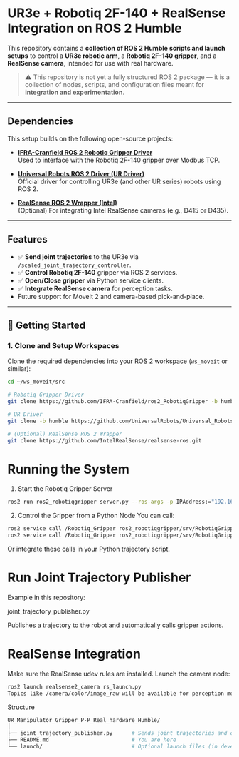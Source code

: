 #  UR3e + Robotiq 2F-140 + RealSense Integration on ROS 2 Humble

This repository contains a **collection of ROS 2 Humble scripts and launch setups** to control a **UR3e robotic arm**, a **Robotiq 2F-140 gripper**, and a **RealSense camera**, intended for use with real hardware.

> ⚠️ This repository is not yet a fully structured ROS 2 package — it is a collection of nodes, scripts, and configuration files meant for **integration and experimentation**.

---

##  Dependencies

This setup builds on the following open-source projects:

- **[IFRA-Cranfield ROS 2 Robotiq Gripper Driver](https://github.com/IFRA-Cranfield/IFRA_LinkAttacher)**  
  Used to interface with the Robotiq 2F-140 gripper over Modbus TCP.

- **[Universal Robots ROS 2 Driver (UR Driver)](https://github.com/UniversalRobots/Universal_Robots_ROS2_Driver)**  
  Official driver for controlling UR3e (and other UR series) robots using ROS 2.

- **[RealSense ROS 2 Wrapper (Intel)](https://github.com/IntelRealSense/realsense-ros)**  
  (Optional) For integrating Intel RealSense cameras (e.g., D415 or D435).

---

## Features

- ✅ **Send joint trajectories** to the UR3e via `/scaled_joint_trajectory_controller`.
- ✅ **Control Robotiq 2F-140** gripper via ROS 2 services.
- ✅ **Open/Close gripper** via Python service clients.
- ✅ **Integrate RealSense camera** for perception tasks.
-  Future support for MoveIt 2 and camera-based pick-and-place.

---

## 🚀 Getting Started

### 1. Clone and Setup Workspaces

Clone the required dependencies into your ROS 2 workspace (`ws_moveit` or similar):

```bash
cd ~/ws_moveit/src

# Robotiq Gripper Driver
git clone https://github.com/IFRA-Cranfield/ros2_RobotiqGripper -b humble

# UR Driver
git clone -b humble https://github.com/UniversalRobots/Universal_Robots_ROS2_Driver.git

# (Optional) RealSense ROS 2 Wrapper
git clone https://github.com/IntelRealSense/realsense-ros.git
```

# Running the System
1. Start the Robotiq Gripper Server

```bash
ros2 run ros2_robotiqgripper server.py --ros-args -p IPAddress:="192.168.1.102"
```

2. Control the Gripper from a Python Node
You can call:

```bash
ros2 service call /Robotiq_Gripper ros2_robotiqgripper/srv/RobotiqGripper "{action: 'CLOSE'}"
ros2 service call /Robotiq_Gripper ros2_robotiqgripper/srv/RobotiqGripper "{action: 'OPEN'}"
```
Or integrate these calls in your Python trajectory script.

# Run Joint Trajectory Publisher
Example in this repository:

joint_trajectory_publisher.py

Publishes a trajectory to the robot and automatically calls gripper actions.

# RealSense Integration
Make sure the RealSense udev rules are installed.
Launch the camera node:

```bash
ros2 launch realsense2_camera rs_launch.py
Topics like /camera/color/image_raw will be available for perception modules.
```

Structure

```bash
UR_Manipulator_Gripper_P-P_Real_hardware_Humble/
│
├── joint_trajectory_publisher.py      # Sends joint trajectories and controls the gripper
├── README.md                          # You are here
└── launch/                            # Optional launch files (in development)
```


